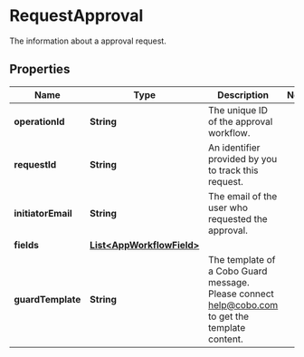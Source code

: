 

# RequestApproval

The information about a approval request.

## Properties

| Name | Type | Description | Notes |
|------------ | ------------- | ------------- | -------------|
|**operationId** | **String** | The unique ID of the approval workflow. |  |
|**requestId** | **String** | An identifier provided by you to track this request. |  |
|**initiatorEmail** | **String** | The email of the user who requested the approval. |  |
|**fields** | [**List&lt;AppWorkflowField&gt;**](AppWorkflowField.md) |  |  |
|**guardTemplate** | **String** | The template of a Cobo Guard message. Please connect [help@cobo.com](mailto:help@cobo.com) to get the template content. |  |



